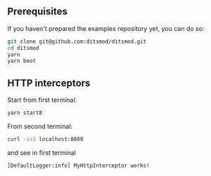 ## Prerequisites

If you haven't prepared the examples repository yet, you can do so:

```bash
git clone git@github.com:ditsmod/ditsmod.git
cd ditsmod
yarn
yarn boot
```

## HTTP interceptors

Start from first terminal:

```bash
yarn start8
```

From second terminal:

```bash
curl -isS localhost:8080
```

and see in first terminal

```text
[DefaultLogger:info] MyHttpInterceptor works!
```
